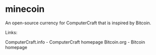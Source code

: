 minecoin
========

An open-source currency for ComputerCraft that is inspired by Bitcoin.

Links:

ComputerCraft.info - ComputerCraft homepage
Bitcoin.org - Bitcoin homepage
